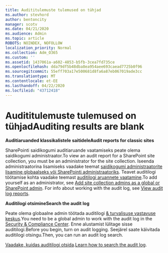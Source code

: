 ```yaml
---
title: Audititulemuste tulemused on tühjad
ms.author: stevhord
author: bentoncity
manager: scotv
ms.date: 04/21/2020
ms.audience: Admin
ms.topic: article
ROBOTS: NOINDEX, NOFOLLOW
localization_priority: Normal
ms.collection: Adm_O365
ms.custom: ''
ms.assetid: 1437061a-a602-4853-b5fb-3cea7fd735ce
ms.openlocfilehash: dda79df5b48dba8ea954aee693caead7725b0f96
ms.sourcegitcommit: 55eff703a17e500681d8fa6a87eb067019ade3cc
ms.translationtype: MT
ms.contentlocale: et-EE
ms.lasthandoff: 04/22/2020
ms.locfileid: "43712418"
---
```

# <a name="auditing-results-are-blank"></a><span data-ttu-id="838c3-102">Audititulemuste tulemused on tühjad</span><span class="sxs-lookup"><span data-stu-id="838c3-102">Auditing results are blank</span></span>

 <span data-ttu-id="838c3-103">**Auditiaruanded klassikalistele saitidele**</span><span class="sxs-lookup"><span data-stu-id="838c3-103">**Audit reports for classic sites**</span></span>
  
<span data-ttu-id="838c3-104">SharePointi saidikogumi auditiaruande vaatamiseks peate olema saidikogumi administraator.</span><span class="sxs-lookup"><span data-stu-id="838c3-104">To view an audit report for a SharePoint site collection, you must be an administrator for the site collection.</span></span> <span data-ttu-id="838c3-105">Iseenda administraatorina lisamiseks vaadake teemat [saidikogumi administraatorite lisamine globaalseks või SharePointi administraatoriks](https://go.microsoft.com/fwlink/?linkid=869390). Teavet auditilogi töötamise kohta vaadake teemast [auditilogi aruannete vaatamine](https://go.microsoft.com/fwlink/?linkid=395237).</span><span class="sxs-lookup"><span data-stu-id="838c3-105">To add yourself as an administrator, see [Add site collection admins as a global or SharePoint admin](https://go.microsoft.com/fwlink/?linkid=869390). For info about working with the audit log, see [View audit log reports](https://go.microsoft.com/fwlink/?linkid=395237).</span></span> 
  
 <span data-ttu-id="838c3-106">**Auditilogi otsimine**</span><span class="sxs-lookup"><span data-stu-id="838c3-106">**Search the audit log**</span></span>
  
<span data-ttu-id="838c3-107">Peate olema globaalne admin töötada auditilogi [ &amp; turvalisuse vastavuse keskus](https://protection.office.com).</span><span class="sxs-lookup"><span data-stu-id="838c3-107">You need to be a global admin to work with the audit log in the [Security &amp; Compliance Center](https://protection.office.com).</span></span> <span data-ttu-id="838c3-108">Enne alustamist lülitage sisse auditilogi.</span><span class="sxs-lookup"><span data-stu-id="838c3-108">Before you begin, turn on audit logging.</span></span> <span data-ttu-id="838c3-109">Seejärel saate käivitada auditilogi otsingu.</span><span class="sxs-lookup"><span data-stu-id="838c3-109">Then, you can run an audit log search.</span></span> 
  
<span data-ttu-id="838c3-110">[Vaadake, kuidas auditilogi otsida](https://go.microsoft.com/fwlink/?linkid=708432).</span><span class="sxs-lookup"><span data-stu-id="838c3-110">[Learn how to search the audit log](https://go.microsoft.com/fwlink/?linkid=708432).</span></span>
  

